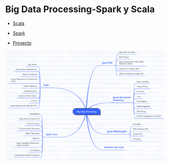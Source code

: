 # Big Data Processing-Spark y Scala

* [Scala](./scala/)
* [Spark](./spark/)

* [Proyecto](./proyecto/project.md)

![](images/mapa.png)
